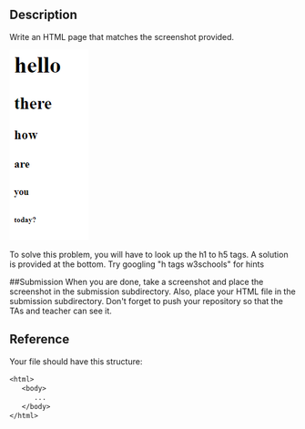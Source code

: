 ## Description
Write an HTML page that matches the screenshot provided.

![goal](screenshot.png)


To solve this problem, you will have to look up the h1 to h5 tags. A solution is provided at the bottom. Try googling "h tags w3schools" for hints

##Submission
When you are done, take a screenshot and place the screenshot in the submission subdirectory. Also, place your HTML file in the submission subdirectory. Don't forget to push your repository so that the TAs and teacher can see it.


## Reference

Your file should have this structure:

```
<html>
   <body>
      ...
   </body>
</html>
```

